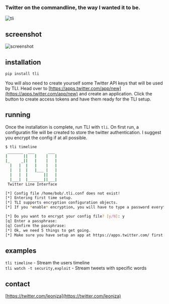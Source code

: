 ### Twitter on the commandline, the way **I** wanted it to be.

![tli](http://i.imgur.com/R9qcMZD.png)  

## screenshot
![screenshot](http://i.imgur.com/goA4xxP.png)

## installation
`pip install tli`

You will also need to create yourself some Twitter API keys that will be used by TLI. Head over to [https://apps.twitter.com/app/new](https://apps.twitter.com/app/new) and create an application. Click the button to create access tokens and have them ready for the TLI setup.

## running 
Once the installation is complete, run TLI with `tli`. On first run, a configuratin file will be created to store the twitter authentication. I suggest you encrypt the config if at all possible.

```bash
$ tli timeline
 _______  ___      ___
|       ||   |    |   |
|_     _||   |    |   |
  |   |  |   |    |   |
  |   |  |   |___ |   |
  |   |  |       ||   |
  |___|  |_______||___|
 Twitter Line Interface

[*] Config file /home/bob/.tli.conf does not exist!
[*] Entering first time setup.
[*] TLI supports encryption configuration objects.
[*] If you *enable* encryption, you will have to type a password everytime you lauch TIL.

[*] Do you want to encrypt your config file? [y/N]: y
[q] Enter a passphrase:
[q] Confirm the passphrase:
[*] Ok, we need 5 things to get going.
[*] Make sure you have setup an app at https://apps.twitter.com/ first!
```

## examples
`tli timeline` - Stream the users timeline  
`tli watch -t security,exploit` - Stream tweets with specific words

## contact
[https://twitter.com/leonjza](https://twitter.com/leonjza)
